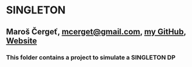 # SINGLETON
## Maroš Čergeť, mcerget@gmail.com, [my GitHub](github.com/cergina), [Website](cergina.github.io)

### This folder contains a project to simulate a SINGLETON DP
